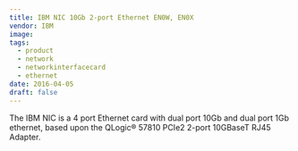 ```yaml
---
title: IBM NIC 10Gb 2-port Ethernet EN0W, EN0X
vendor: IBM
image:
tags:
  - product
  - network
  - networkinterfacecard
  - ethernet
date: 2016-04-05
draft: false
---
```


The IBM NIC is a 4 port Ethernet card with dual port 10Gb and dual port 1Gb ethernet,
based upon the QLogic® 57810 PCIe2 2-port 10GBaseT RJ45 Adapter.
